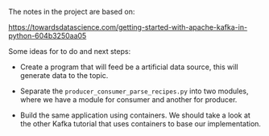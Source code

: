 The notes in the project are based on:


https://towardsdatascience.com/getting-started-with-apache-kafka-in-python-604b3250aa05


Some ideas for to do and next steps:

- Create a program that will feed be a artificial data source, this will generate data to the topic.

- Separate the `producer_consumer_parse_recipes.py` into two modules, where we have a module for consumer and another for
producer.

- Build the same application using containers.
We should take a look at the other Kafka tutorial that uses containers
to base our implementation.



